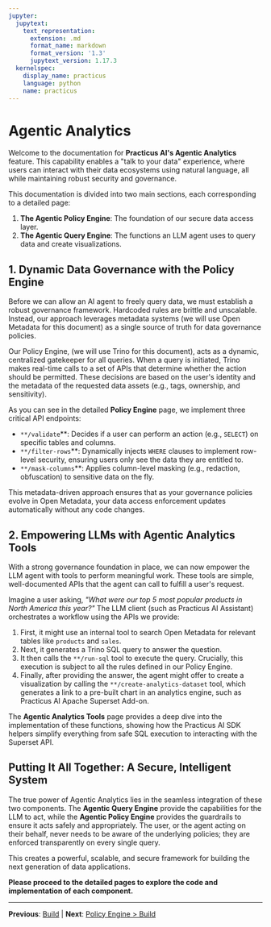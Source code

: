 ```yaml
---
jupyter:
  jupytext:
    text_representation:
      extension: .md
      format_name: markdown
      format_version: '1.3'
      jupytext_version: 1.17.3
  kernelspec:
    display_name: practicus
    language: python
    name: practicus
---
```


# Agentic Analytics

Welcome to the documentation for **Practicus AI's Agentic Analytics** feature. This capability enables a "talk to your data" experience, where users can interact with their data ecosystems using natural language, all while maintaining robust security and governance.

This documentation is divided into two main sections, each corresponding to a detailed page:

1.  **The Agentic Policy Engine**: The foundation of our secure data access layer.
2.  **The Agentic Query Engine**: The functions an LLM agent uses to query data and create visualizations.


## 1. Dynamic Data Governance with the Policy Engine

Before we can allow an AI agent to freely query data, we must establish a robust governance framework. Hardcoded rules are brittle and unscalable. Instead, our approach leverages metadata systems (we will use Open Metadata for this document) as a single source of truth for data governance policies.

Our Policy Engine, (we will use Trino for this document), acts as a dynamic, centralized gatekeeper for all queries. When a query is initiated, Trino makes real-time calls to a set of APIs that determine whether the action should be permitted. These decisions are based on the user's identity and the metadata of the requested data assets (e.g., tags, ownership, and sensitivity).

As you can see in the detailed **Policy Engine** page, we implement three critical API endpoints:

- `**/validate`**: Decides if a user can perform an action (e.g., `SELECT`) on specific tables and columns.
- `**/filter-rows`**: Dynamically injects `WHERE` clauses to implement row-level security, ensuring users only see the data they are entitled to.
- `**/mask-columns`**: Applies column-level masking (e.g., redaction, obfuscation) to sensitive data on the fly.

This metadata-driven approach ensures that as your governance policies evolve in Open Metadata, your data access enforcement updates automatically without any code changes.


## 2. Empowering LLMs with Agentic Analytics Tools

With a strong governance foundation in place, we can now empower the LLM agent with tools to perform meaningful work. These tools are simple, well-documented APIs that the agent can call to fulfill a user's request.

Imagine a user asking, *"What were our top 5 most popular products in North America this year?"* The LLM client (such as Practicus AI Assistant) orchestrates a workflow using the APIs we provide:

1.  First, it might use an internal tool to search Open Metadata for relevant tables like `products` and `sales`.
2.  Next, it generates a Trino SQL query to answer the question.
3.  It then calls the `**/run-sql` tool to execute the query. Crucially, this execution is subject to all the rules defined in our Policy Engine.
4.  Finally, after providing the answer, the agent might offer to create a visualization by calling the `**/create-analytics-dataset` tool, which generates a link to a pre-built chart in an analytics engine, such as Practicus AI Apache Superset Add-on.

The **Agentic Analytics Tools** page provides a deep dive into the implementation of these functions, showing how the Practicus AI SDK helpers simplify everything from safe SQL execution to interacting with the Superset API.


## Putting It All Together: A Secure, Intelligent System

The true power of Agentic Analytics lies in the seamless integration of these two components. The **Agentic Query Engine** provide the capabilities for the LLM to act, while the **Agentic Policy Engine** provides the guardrails to ensure it acts safely and appropriately. The user, or the agent acting on their behalf, never needs to be aware of the underlying policies; they are enforced transparently on every single query.

This creates a powerful, scalable, and secure framework for building the next generation of data applications.

**Please proceed to the detailed pages to explore the code and implementation of each component.**


---

**Previous**: [Build](../mcp/build.md) | **Next**: [Policy Engine > Build](policy-engine/build.md)
